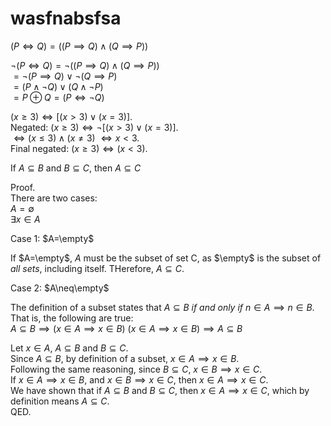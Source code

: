 # wasfnabsfsa  

$(P\iff Q) = ((P\implies Q) \land (Q\implies P))$  

$\lnot(P\iff Q) = \lnot((P\implies Q) \land (Q\implies P))$  
$=\lnot(P\implies Q) \lor \lnot(Q\implies P)$  
$=(P\land \lnot Q) \lor (Q\land \lnot P)$  
$=P\oplus Q=(P\iff \lnot Q)$  

$(x \geq 3) \iff [(x>3) \lor (x=3)]$.  
Negated: $(x \geq 3) \iff \lnot[(x>3) \lor (x=3)]$.  
$\iff (x\leq 3)\land(x\neq 3)$
$\iff x<3$.  
Final negated: $(x\geq3) \iff (x<3)$.  

If $A\subseteq B$ and $B\subseteq C$, then $A\subseteq C$

Proof.  
There are two cases:  
$A=\emptyset$  
$\exists x\in A$  

Case 1: $A=\empty$  

If $A=\empty$, $A$ must be the subset of set C, as $\empty$ is the subset of *all sets*, including itself. THerefore, $A\subseteq C$.  

Case 2: $A\neq\empty$  

The definition of a subset states that $A\subseteq B$ *if and only if* $n\in A \implies n\in B$.  
That is, the following are true:  
$A\subseteq B \implies (x\in A \implies x\in B)$
$(x\in A \implies x\in B) \implies A\subseteq B$

Let $x\in A$, $A\subseteq B$ and $B\subseteq C$.  
Since $A\subseteq B$, by definition of a subset, $x\in A \implies x\in B$.  
Following the same reasoning, since $B\subseteq C$, $x\in B \implies x\in C$.  
If $x\in A \implies x\in B$, and $x\in B \implies x\in C$, then $x\in A \implies x\in C$.  
We have shown that if $A\subseteq B$ and $B \subseteq C$, then $x\in A \implies x\in C$, which by definition means $A\subseteq C$.  
QED.  